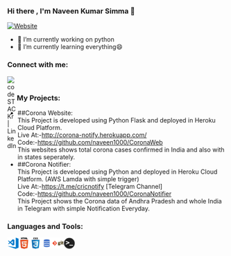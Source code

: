 ### Hi there , I'm Naveen Kumar Simma 👋
[![Website](https://img.shields.io/website?label=naveen1000&style=for-the-badge&url=https%3A%2F%2Fcodestackr.com)](http://naveen1000.github.io/)
- 🔭 I’m currently working on python
- 🌱 I’m currently learning everything😄

### Connect with me:
[<img align="left" alt="codeSTACKr | LinkedIn" width="22px" src="https://cdn.jsdelivr.net/npm/simple-icons@v3/icons/linkedin.svg" />][linkedin]
<br />


### My Projects:
  - ##Corona Website:<br/>
    This Project is developed using Python Flask and deployed in Heroku Cloud Platform.<br/>
    Live At:-http://corona-notify.herokuapp.com/<br/>
    Code:-https://github.com/naveen1000/CoronaWeb<br/>
    This websites shows total corona cases confirmed in India and also with in states seperately.<br/>
  - ##Corona Notifier:<br/>
    This Project is developed using Python and deployed in Heroku Cloud Platform. (AWS Lamda with simple trigger)<br/>
    Live At:-https://t.me/cricnotify [Telegram Channel]<br/>
    Code:-https://github.com/naveen1000/CoronaNotifier<br/>
    This Project shows the Corona data of Andhra Pradesh and whole India in Telegram with simple Notification Everyday.<br/>

### Languages and Tools:

<img align="left" alt="Visual Studio Code" width="26px" src="https://raw.githubusercontent.com/github/explore/80688e429a7d4ef2fca1e82350fe8e3517d3494d/topics/visual-studio-code/visual-studio-code.png" />
<img align="left" alt="HTML5" width="26px" src="https://raw.githubusercontent.com/github/explore/80688e429a7d4ef2fca1e82350fe8e3517d3494d/topics/html/html.png" />
<img align="left" alt="CSS3" width="26px" src="https://raw.githubusercontent.com/github/explore/80688e429a7d4ef2fca1e82350fe8e3517d3494d/topics/css/css.png" />
<img align="left" alt="SQL" width="26px" src="https://raw.githubusercontent.com/github/explore/80688e429a7d4ef2fca1e82350fe8e3517d3494d/topics/sql/sql.png" />
<img align="left" alt="Git" width="26px" src="https://raw.githubusercontent.com/github/explore/80688e429a7d4ef2fca1e82350fe8e3517d3494d/topics/git/git.png" /
<img align="left" alt="GitHub" width="26px" src="https://raw.githubusercontent.com/github/explore/78df643247d429f6cc873026c0622819ad797942/topics/github/github.png" />
<img align="left" alt="Terminal" width="26px" src="https://raw.githubusercontent.com/github/explore/80688e429a7d4ef2fca1e82350fe8e3517d3494d/topics/terminal/terminal.png" />




[linkedin]: https://www.linkedin.com/in/naveen-kumar-simma/
<!--
**naveen1000/naveen1000** is a ✨ _special_ ✨ repository because its `README.md` (this file) appears on your GitHub profile.

Here are some ideas to get you started:

- 🔭 I’m currently working on ...
- 🌱 I’m currently learning ...
- 👯 I’m looking to collaborate on ...
- 🤔 I’m looking for help with ...
- 💬 Ask me about ...
- 📫 How to reach me: ...
- 😄 Pronouns: ...
- ⚡ Fun fact: ...
-->
